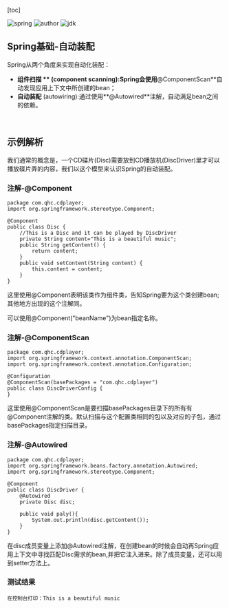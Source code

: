 [toc]

![spring](https://img.shields.io/badge/spring-5.1.3.RELEASE-brightgreen.svg)     ![author](https://img.shields.io/badge/author-quhaichuan-orange.svg)     ![jdk](https://img.shields.io/badge/jdk->=1.8-blue.svg)

## **Spring基础-自动装配**

Spring从两个角度来实现自动化装配：

- **组件扫描 **  (component scanning):Spring会使用**@ComponentScan**自动发现应用上下文中所创建的bean；
- **自动装配**   (autowiring):通过使用**@Autowired**注解，自动满足bean之间的依赖。

<br/>

## **示例解析**

我们通常的概念是，一个CD碟片(Disc)需要放到CD播放机(DiscDriver)里才可以播放碟片弄的内容，我们以这个模型来认识Spring的自动装配。

### 注解-@Component

```
package com.qhc.cdplayer;
import org.springframework.stereotype.Component;

@Component
public class Disc {
    //This is a Disc and it can be played by DiscDriver
    private String content="This is a beautiful music";
    public String getContent() {
        return content;
    }
    public void setContent(String content) {
        this.content = content;
    }
}
```

这里使用@Component表明该类作为组件类，告知Spring要为这个类创建bean;其他地方出现的这个注解同。

可以使用@Component("beanName")为bean指定名称。



### 注解-@ComponentScan

```
package com.qhc.cdplayer;
import org.springframework.context.annotation.ComponentScan;
import org.springframework.context.annotation.Configuration;

@Configuration
@ComponentScan(basePackages = "com.qhc.cdplayer")
public class DiscDriverConfig {
}
```

这里使用@ComponentScan是要扫描basePackages目录下的所有有@Component注解的类。默认扫描与这个配置类相同的包以及对应的子包，通过basePackages指定扫描目录。

### 注解-@Autowired

```
package com.qhc.cdplayer;
import org.springframework.beans.factory.annotation.Autowired;
import org.springframework.stereotype.Component;

@Component
public class DiscDriver {
    @Autowired
    private Disc disc;
    
    public void paly(){
        System.out.println(disc.getContent());
    }
}
```

在disc成员变量上添加@Autowired注解，在创建bean的时候会自动再Spring应用上下文中寻找匹配Disc需求的bean,并把它注入进来。除了成员变量，还可以用到setter方法上。

### 测试结果

```
在控制台打印：This is a beautiful music
```






